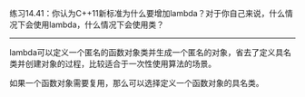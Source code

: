 练习14.41：你认为C++11新标准为什么要增加lambda？对于你自己来说，什么情况下会使用lambda，什么情况下会使用类？

---

lambda可以定义一个匿名的函数对象类并生成一个匿名的对象，省去了定义具名类并创建对象的过程，比较适合于一次性使用算法的场景。

如果一个函数对象需要复用，那么可以选择定义一个函数对象的具名类。
